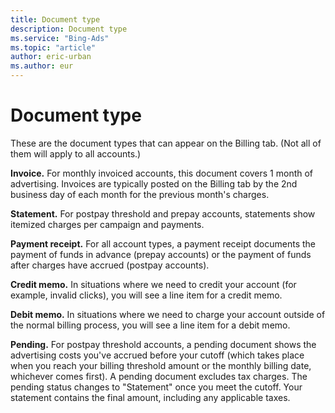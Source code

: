 ```yaml
---
title: Document type
description: Document type
ms.service: "Bing-Ads"
ms.topic: "article"
author: eric-urban
ms.author: eur
---
```


# Document type

These are the document types that can appear on the Billing tab. (Not all of them will apply to all accounts.)

**Invoice.** For monthly invoiced accounts, this document covers 1 month of advertising. Invoices are typically posted on the Billing tab by the 2nd  business day of each month for the previous month's charges.

**Statement.** For postpay threshold and prepay accounts, statements show itemized charges per campaign and payments.

**Payment receipt.** For all account types, a payment receipt documents the payment of funds in advance (prepay accounts) or the payment of funds after charges have accrued (postpay accounts).

**Credit memo.** In situations where we need to credit your account (for example, invalid clicks), you will see a line item for a credit memo.

**Debit memo.** In situations where we need to charge your account outside of the normal billing process, you will see a line item for a debit memo.

**Pending.** For postpay threshold accounts, a pending document shows the advertising costs you've accrued before your cutoff (which takes place when you reach your billing threshold amount or the monthly billing date, whichever comes first). A pending document excludes tax charges. The pending status changes to "Statement" once you meet the cutoff. Your statement contains the final amount, including any applicable taxes.


